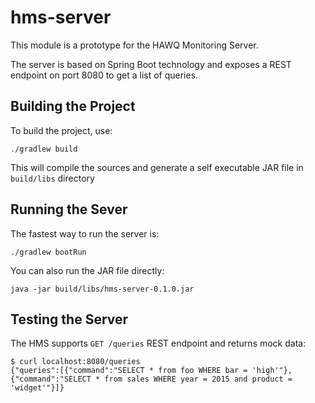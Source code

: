 # hms-server

This module is a prototype for the HAWQ Monitoring Server.

The server is based on Spring Boot technology and exposes a REST endpoint on port 8080 to get a list of queries.

## Building the Project

To build the project, use:

    ./gradlew build

This will compile the sources and generate a self executable JAR file in `build/libs` directory

## Running the Sever

The fastest way to run the server is:

    ./gradlew bootRun

You can also run the JAR file directly:

    java -jar build/libs/hms-server-0.1.0.jar
    
## Testing the Server

The HMS supports `GET /queries` REST endpoint and returns mock data:

    $ curl localhost:8080/queries
    {"queries":[{"command":"SELECT * from foo WHERE bar = 'high'"},{"command":"SELECT * from sales WHERE year = 2015 and product = 'widget'"}]}